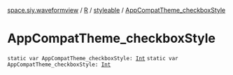 [space.siy.waveformview](../../index.md) / [R](../index.md) / [styleable](index.md) / [AppCompatTheme_checkboxStyle](./-app-compat-theme_checkbox-style.md)

# AppCompatTheme_checkboxStyle

`static var AppCompatTheme_checkboxStyle: `[`Int`](https://kotlinlang.org/api/latest/jvm/stdlib/kotlin/-int/index.html)
`static var AppCompatTheme_checkboxStyle: `[`Int`](https://kotlinlang.org/api/latest/jvm/stdlib/kotlin/-int/index.html)